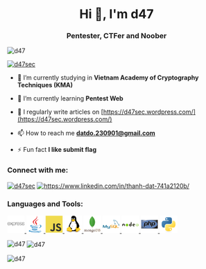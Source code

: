 <h1 align="center">Hi 👋, I'm d47</h1>
<h3 align="center">Pentester, CTFer and Noober</h3>

<p align="left"> <img src="https://komarev.com/ghpvc/?username=d47&label=Profile%20views&color=0e75b6&style=flat" alt="d47" /> </p>

<p align="left"> <a href="https://twitter.com/d47sec" target="blank"><img src="https://img.shields.io/twitter/follow/d47sec?logo=twitter&style=for-the-badge" alt="d47sec" /></a> </p>

- 🔭 I’m currently studying in **Vietnam Academy of Cryptography Techniques (KMA)**

- 🌱 I’m currently learning **Pentest Web**

- 📝 I regularly write articles on [https://d47sec.wordpress.com/](https://d47sec.wordpress.com/)

- 📫 How to reach me **datdo.230901@gmail.com**

- ⚡ Fun fact **I like submit flag**

<h3 align="left">Connect with me:</h3>
<p align="left">
<a href="https://twitter.com/d47sec" target="blank"><img align="center" src="https://raw.githubusercontent.com/rahuldkjain/github-profile-readme-generator/master/src/images/icons/Social/twitter.svg" alt="d47sec" height="30" width="40" /></a>
<a href="https://linkedin.com/in/https://www.linkedin.com/in/thanh-dat-741a2120b/" target="blank"><img align="center" src="https://raw.githubusercontent.com/rahuldkjain/github-profile-readme-generator/master/src/images/icons/Social/linked-in-alt.svg" alt="https://www.linkedin.com/in/thanh-dat-741a2120b/" height="30" width="40" /></a>
</p>

<h3 align="left">Languages and Tools:</h3>
<p align="left"> <a href="https://expressjs.com" target="_blank"> <img src="https://raw.githubusercontent.com/devicons/devicon/master/icons/express/express-original-wordmark.svg" alt="express" width="40" height="40"/> </a> <a href="https://www.java.com" target="_blank"> <img src="https://raw.githubusercontent.com/devicons/devicon/master/icons/java/java-original.svg" alt="java" width="40" height="40"/> </a> <a href="https://developer.mozilla.org/en-US/docs/Web/JavaScript" target="_blank"> <img src="https://raw.githubusercontent.com/devicons/devicon/master/icons/javascript/javascript-original.svg" alt="javascript" width="40" height="40"/> </a> <a href="https://www.linux.org/" target="_blank"> <img src="https://raw.githubusercontent.com/devicons/devicon/master/icons/linux/linux-original.svg" alt="linux" width="40" height="40"/> </a> <a href="https://www.mongodb.com/" target="_blank"> <img src="https://raw.githubusercontent.com/devicons/devicon/master/icons/mongodb/mongodb-original-wordmark.svg" alt="mongodb" width="40" height="40"/> </a> <a href="https://www.mysql.com/" target="_blank"> <img src="https://raw.githubusercontent.com/devicons/devicon/master/icons/mysql/mysql-original-wordmark.svg" alt="mysql" width="40" height="40"/> </a> <a href="https://nodejs.org" target="_blank"> <img src="https://raw.githubusercontent.com/devicons/devicon/master/icons/nodejs/nodejs-original-wordmark.svg" alt="nodejs" width="40" height="40"/> </a> <a href="https://www.php.net" target="_blank"> <img src="https://raw.githubusercontent.com/devicons/devicon/master/icons/php/php-original.svg" alt="php" width="40" height="40"/> </a> <a href="https://www.python.org" target="_blank"> <img src="https://raw.githubusercontent.com/devicons/devicon/master/icons/python/python-original.svg" alt="python" width="40" height="40"/> </a> </p>

<p><img align="left" src="https://github-readme-stats.vercel.app/api/top-langs?username=d47&show_icons=true&locale=en&layout=compact" alt="d47" /></p>

<p>&nbsp;<img align="center" src="https://github-readme-stats.vercel.app/api?username=d47&show_icons=true&locale=en" alt="d47" /></p>

<p><img align="center" src="https://github-readme-streak-stats.herokuapp.com/?user=d47&" alt="d47" /></p>
